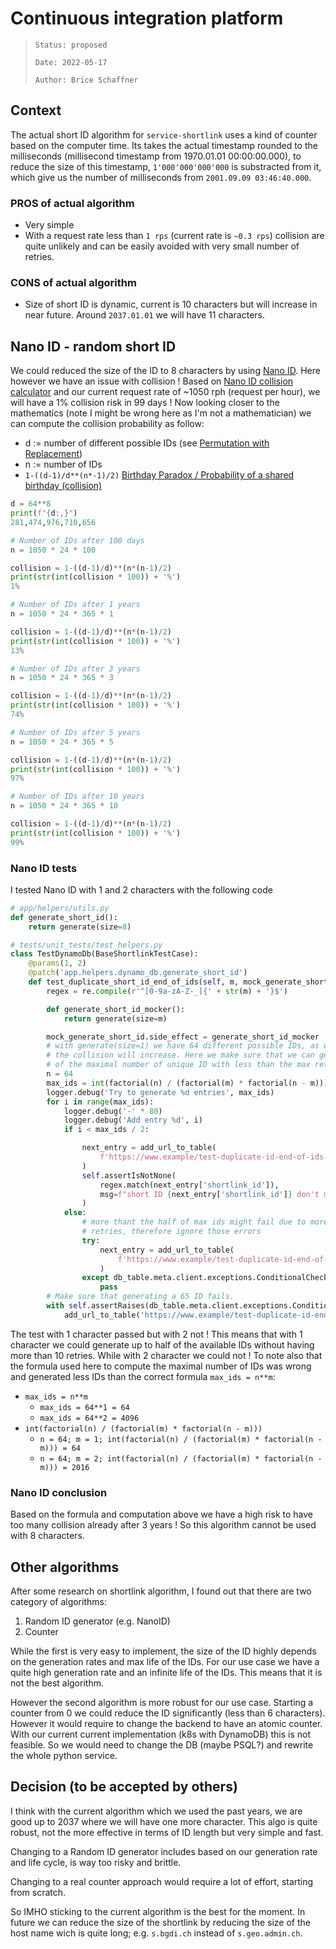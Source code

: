 # Continuous integration platform

> `Status: proposed`
>
> `Date: 2022-05-17`
>
> `Author: Brice Schaffner`

## Context

The actual short ID algorithm for `service-shortlink` uses a kind of counter based on the computer time. 
Its takes the actual timestamp rounded to the milliseconds (millisecond timestamp from 1970.01.01 00:00:00.000), to 
reduce the size of this timestamp, `1'000'000'000'000` is substracted from it, which give us the number
of milliseconds from `2001.09.09 03:46:40.000`.

### PROS of actual algorithm

- Very simple
- With a request rate less than `1 rps` (current rate is `~0.3 rps`) collision  are quite unlikely and can be easily avoided with very small number of retries.

### CONS of actual algorithm

- Size of short ID is dynamic, current is 10 characters but will increase in near future. Around `2037.01.01` we will have 11 characters.

## Nano ID - random short ID

We could reduced the size of the ID to 8 characters by using [Nano ID](https://github.com/ai/nanoid). 
Here however we have an issue with collision ! Based on [Nano ID collision calculator](https://zelark.github.io/nano-id-cc/)
and our current request rate of ~1050 rph (request per hour), we will have a 1% collision risk in 99 days ! 
Now looking closer to the mathematics (note I might be wrong here as I'm not a mathematician) we can 
compute the collision probability as follow:

- d := number of different possible IDs (see [Permutation with Replacement](https://www.calculatorsoup.com/calculators/discretemathematics/permutationsreplacement.php))
- n := number of IDs
- `1-((d-1)/d**(n*-1)/2)` [Birthday Paradox / Probability of a shared birthday (collision)](https://en.wikipedia.org/wiki/Birthday_problem)

```python
d = 64**8
print(f"{d:,}")                                                                                                 
281,474,976,710,656

# Number of IDs after 100 days
n = 1050 * 24 * 100

collision = 1-((d-1)/d)**(n*(n-1)/2)
print(str(int(collision * 100)) + '%')
1%

# Number of IDs after 1 years
n = 1050 * 24 * 365 * 1

collision = 1-((d-1)/d)**(n*(n-1)/2)
print(str(int(collision * 100)) + '%')
13%

# Number of IDs after 3 years
n = 1050 * 24 * 365 * 3

collision = 1-((d-1)/d)**(n*(n-1)/2)
print(str(int(collision * 100)) + '%')
74%

# Number of IDs after 5 years
n = 1050 * 24 * 365 * 5

collision = 1-((d-1)/d)**(n*(n-1)/2)
print(str(int(collision * 100)) + '%')
97%

# Number of IDs after 10 years
n = 1050 * 24 * 365 * 10

collision = 1-((d-1)/d)**(n*(n-1)/2)
print(str(int(collision * 100)) + '%')
99%
```

### Nano ID tests

I tested Nano ID with 1 and 2 characters with the following code

```python
# app/helpers/utils.py
def generate_short_id():
    return generate(size=8)

# tests/unit_tests/test_helpers.py
class TestDynamoDb(BaseShortlinkTestCase):
    @params(1, 2)
    @patch('app.helpers.dynamo_db.generate_short_id')
    def test_duplicate_short_id_end_of_ids(self, m, mock_generate_short_id):
        regex = re.compile(r'^[0-9a-zA-Z-_]{' + str(m) + '}$')

        def generate_short_id_mocker():
            return generate(size=m)

        mock_generate_short_id.side_effect = generate_short_id_mocker
        # with generate(size=1) we have 64 different possible IDs, as we get closer to this number
        # the collision will increase. Here we make sure that we can generate at least the half
        # of the maximal number of unique ID with less than the max retry.
        n = 64
        max_ids = int(factorial(n) / (factorial(m) * factorial(n - m)))
        logger.debug('Try to generate %d entries', max_ids)
        for i in range(max_ids):
            logger.debug('-' * 80)
            logger.debug('Add entry %d', i)
            if i < max_ids / 2:

                next_entry = add_url_to_table(
                    f'https://www.example/test-duplicate-id-end-of-ids-{i}-url'
                )
                self.assertIsNotNone(
                    regex.match(next_entry['shortlink_id']),
                    msg=f"short ID {next_entry['shortlink_id']} don't match regex"
                )
            else:
                # more thant the half of max ids might fail due to more than COLLISION_MAX_RETRY
                # retries, therefore ignore those errors
                try:
                    next_entry = add_url_to_table(
                        f'https://www.example/test-duplicate-id-end-of-ids-{i}-url'
                    )
                except db_table.meta.client.exceptions.ConditionalCheckFailedException:
                    pass
        # Make sure that generating a 65 ID fails.
        with self.assertRaises(db_table.meta.client.exceptions.ConditionalCheckFailedException):
            add_url_to_table('https://www.example/test-duplicate-id-end-of-ids-65-url')

```

The test with 1 character passed but with 2 not ! This means that with 1 character we could generate
up to half of the available IDs without having more than 10 retries. While with 2 character we could not ! 
To note also that the formula used here to compute the maximal number of IDs was wrong and generated less
IDs than the correct formula `max_ids = n**m`:

- `max_ids = n**m`
  - `max_ids = 64**1 = 64`
  - `max_ids = 64**2 = 4096`
- `int(factorial(n) / (factorial(m) * factorial(n - m)))`
  - `n = 64; m = 1; int(factorial(n) / (factorial(m) * factorial(n - m))) = 64`
  - `n = 64; m = 2; int(factorial(n) / (factorial(m) * factorial(n - m))) = 2016`

### Nano ID conclusion

Based on the formula and computation above we have a high risk to have too many collision already
after 3 years ! So this algorithm cannot be used with 8 characters.

## Other algorithms

After some research on shortlink algorithm, I found out that there are two category of algorithms:

1. Random ID generator (e.g. NanoID)
2. Counter

While the first is very easy to implement, the size of the ID highly depends on the generation rates and
max life of the IDs. For our use case we have a quite high generation rate and an infinite life of the IDs.
This means that it is not the best algorithm.

However the second algorithm is more robust for our use case. Starting a counter from 0 we could reduce the ID significantly (less than 6 characters). However it would require to change the backend to have an atomic counter. With our current
current implementation (k8s with DynamoDB) this is not feasible. So we would need to change the DB (maybe PSQL?) 
and rewrite the whole python service.

## Decision (to be accepted by others)

I think with the current algorithm which we used the past years, we are good up to 2037 where we will have one more character.
This algo is quite robust, not the more effective in terms of ID length but very simple and fast.

Changing to a Random ID generator includes based on our generation rate and life cycle, is way too risky and brittle.

Changing to a real counter approach would require a lot of effort, starting from scratch.

So IMHO sticking to the current algorithm is the best for the moment. In future we can reduce the size of
the shortlink by reducing the size of the host name wich is quite long; e.g. `s.bgdi.ch` instead of `s.geo.admin.ch`.
